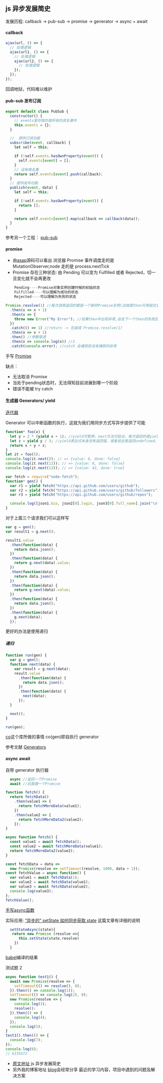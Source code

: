 ## js 异步发展简史

发展历程:
callback -> pub-sub -> promise -> generator -> async + await

#### callback

>

```js
ajax(url, () => {
  // 处理逻辑
  ajax(url1, () => {
    // 处理逻辑
    ajax(url2, () => {
      // 处理逻辑
    });
  });
});
```

回调地狱，代码难以维护

>

#### pub-sub 发布订阅

```js
export default class PubSub {
  constructor() {
    // events里存放的是所有的具名事件
    this.events = {};
  }

  //  提供订阅功能
  subscribe(event, callback) {
    let self = this;

    if (!self.events.hasOwnProperty(event)) {
      self.events[event] = [];
    }
    // 没有做去重
    return self.events[event].push(callback);
  }
  // 提供发布功能
  publish(event, data) {
    let self = this;

    if (!self.events.hasOwnProperty(event)) {
      return [];
    }

    return self.events[event].map(callback => callback(data));
  }
}
```

参考另一个工程：
[pub-sub](https://github.com/liubin915249126/react-study/tree/dva/src/pub-sub)

#### promise

>

- 由[asap](https://github.com/kriskowal/asap)源码可以看出
  浏览器 Promise 事件调度走的是 MutationObserver,node 走的是 process.nextTick
- Promise 存在三种状态:
  由 Pending 可以变为 Fulfilled 或者 Rejected，切一旦变化就不会再更改

```js
    Pending----Promise对象实例创建时候的初始状态
    Fulfilled----可以理解为成功的状态
    Rejected----可以理解为失败的状态
```

```js
Promise.resolve(1) //每次调用返回的都是一个新的Promise实例(这就是then可用链式调用的原因)
  .then(x => x + 1)
  .then(x => {
    throw new Error("My Error"); //如果then中出现异常,会走下一个then的失败回调
  })
  .catch(() => 1) //return -> 包装成 Promise.resolve(1)
  .then(x => x + 1)
  .then() //参数穿透
  .then(x => console.log(x)) //2
  .catch(console.error); //catch 会捕获到没有捕获的异常
```

手写 [Promise](https://github.com/liubin915249126/javascript/blob/master/interview/function/promise.js)

缺点：
  - 无法取消 Promise
  - 当处于pending状态时，无法得知目前进展到哪一个阶段
  - 错误不能被 try catch 
>

#### 生成器 Generators/ yield

[迭代器](https://github.com/liubin915249126/javascript/blob/master/interview/RN/iterator.js)

Generator 可以中断函数的执行，这就为我们用同步方式写异步提供了可能

```js
function* foo(x) {
  let y = 2 * (yield x + 1); //yield可暂停，next方法可启动，每次返回的是yield后的表达式结果
  let z = yield y / 3; //yield表达式本身没有返回值，或者说总是返回undefined。next方法可以带一个参数，该参数就会被当作上一个yield表达式的返回值
  return x + y + z;
}
let it = foo(5);
console.log(it.next()); // => {value: 6, done: false}
console.log(it.next(12)); // => {value: 8, done: false}
console.log(it.next(13)); // => {value: 42, done: true}
```

```js
var fetch = require("node-fetch");
function* gen() {
  var r1 = yield fetch("https://api.github.com/users/github");
  var r2 = yield fetch("https://api.github.com/users/github/followers");
  var r3 = yield fetch("https://api.github.com/users/github/repos");

  console.log([json1.bio, json2[0].login, json3[0].full_name].join("\n"));
}
```

对于上面三个请求我们可以这样写

```js
var g = gen();
var result1 = g.next();

result1.value
  .then(function(data) {
    return data.json();
  })
  .then(function(data) {
    return g.next(data).value;
  })
  .then(function(data) {
    return data.json();
  })
  .then(function(data) {
    return g.next(data).value;
  })
  .then(function(data) {
    return data.json();
  })
  .then(function(data) {
    g.next(data);
  });
```

更好的办法是使用递归

##### 递归

```js
function run(gen) {
  var g = gen();
  function next(data) {
    var result = g.next(data);
    result.value
      .then(function(data) {
        return data.json();
      })
      .then(function(data) {
        next(data);
      });
  }

  next();
}

run(gen);
```

[co](https://github.com/tj/co)这个库所做的事情
co(gen)即自执行 generator

参考文献 [Generators](https://github.com/mqyqingfeng/Blog/issues/99)

#### async await

自带 generator 执行器

```js
  async //返回一个Promise
  await //后面跟一个Promise
```

```js
function fetch() {
  return fetchData()
    .then(value1 => {
      return fetchMoreData(value1);
    })
    .then(value2 => {
      return fetchMoreData2(value2);
    });
}

async function fetch() {
  const value1 = await fetchData();
  const value2 = await fetchMoreData(value1);
  return fetchMoreData2(value2);
}
```

```js
const fetchData = data =>
  new Promise(resolve => setTimeout(resolve, 1000, data + 1));
const fetchValue = async function() {
  var value1 = await fetchData(1);
  var value2 = await fetchData(value1);
  var value3 = await fetchData(value2);
  console.log(value3);
};
fetchValue();
```
[手写async函数](https://github.com/liubin915249126/javascript/blob/master/interview/function/Promise.md)

实际应用:
[“异步的” setState 如何同步获取 state](https://github.com/liubin915249126/javascript/blob/master/interview/react-vue/setStateSync.md)
这篇文章有详细的说明

```js
  setStateAsync(state){
   return new Promise (resolve =>{
      this.setState(state,resolve)
    })
  }
```

[babel](https://github.com/liubin915249126/javascript/blob/master/interview/RN/babel.js)编译的结果

测试题 2

```js
async function test1() {
  await new Promise(resolve => {
    setTimeout(() => resolve(), 0);
  }).then(() => console.log(1));
  setTimeout(() => console.log(2), 0);
  new Promise(resolve => {
    console.log(3);
    resolve();
  }).then(() => {
    console.log(4);
  });
  console.log(5);
}
test1().then(() => {
  console.log(7);
});
console.log(6);
// 6135472
```

- [原文地址](https://github.com/liubin915249126/javascript/blob/master/51youse/PPT-async.md) js 异步发展简史
- 另外我的博客地址 [blog](https://github.com/liubin915249126/javascript)会经常分享 最近的学习内容，项目中遇到的问题及解决方案
